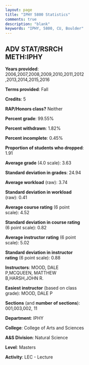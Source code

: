 ```yaml
---
layout: page
title: "IPHY 5800 Statistics"
comments: true
description: "blank"
keywords: "IPHY, 5800, CU, Boulder"
--- 
```

<head>
<script src="https://ajax.googleapis.com/ajax/libs/jquery/2.1.3/jquery.min.js"></script>
<script src="https://dl.dropboxusercontent.com/s/pc42nxpaw1ea4o9/highcharts.js?dl=0"></script>
<!-- <script src="../assets/js/highcharts.js"></script> -->
<style type="text/css">@font-face {
	font-family: "Bebas Neue";
	src: url(https://www.filehosting.org/file/details/544349/BebasNeue%20Regular.otf) format("opentype");
	}
	h1.Bebas { 
		font-family: "Bebas Neue", Verdana, Tahoma;
	}
</style>
</head>
<body>
	<div id="container" style="float: right; width: 45%; height: 88%; margin-left: 2.5%; margin-right: 2.5%;"></div>
	<script language="JavaScript">
		$(document).ready(function() {
		var chart = {type: 'column'};
		var title = {text: 'Grade Distribution'};
		var xAxis = {categories: ['A','B','C','D','F'],crosshair: true};
		var yAxis = {min: 0,title: {text: 'Percentage'}};
		var tooltip = {headerFormat: '<center><b><span style="font-size:20px">{point.key}</span></b></center>',
		               pointFormat: '<td style="padding:0"><b>{point.y:.1f}%</b></td>',
		               footerFormat: '</table>',shared: true,useHTML: true};
		var plotOptions = {column: {pointPadding: 0.0,borderWidth: 0}};  
		var credits = {enabled: false};var series= [{name: 'Percent',data: [70.7,24.61,4.3,0.39,0.0,]}];
		var json = {};
		json.chart = chart;
		json.title = title;
		json.tooltip = tooltip;
		json.xAxis = xAxis;
		json.yAxis = yAxis;  
		json.series = series;
		json.plotOptions = plotOptions;  
		json.credits = credits;
		$('#container').highcharts(json);
	});
	</script>
</body>
			   
## ADV STAT/RSRCH METH:IPHY

**Years provided**: 2006,2007,2008,2009,2010,2011,2012,2013,2014,2015,2016

**Terms provided**: Fall

**Credits**: 5

**RAP/Honors class?** Neither

**Percent grade**: 99.55%

**Percent withdrawn**: 1.82%

**Percent incomplete**: 0.45%

**Proportion of students who dropped**: 1.91

**Average grade** (4.0 scale): 3.63

**Standard deviation in grades**: 24.94

**Average workload** (raw): 3.74

**Standard deviation in workload** (raw): 0.41

**Average course rating** (6 point scale): 4.52

**Standard deviation in course rating** (6 point scale): 0.82

**Average instructor rating** (6 point scale): 5.02

**Standard deviation in instructor rating** (6 point scale): 0.88

**Instructors**: MOOD, DALE P,MCQUEEN, MATTHEW B,HARSH,JOHN R.

**Easiest instructor** (based on class grade): MOOD, DALE P

**Sections** (and **number of sections**): 001,003,002, 11

**Department**: IPHY

**College**: College of Arts and Sciences

**A&S Division**: Natural Science

**Level**: Masters

**Activity**: LEC - Lecture